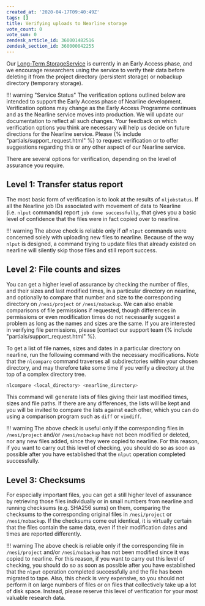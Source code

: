 ```yaml
---
created_at: '2020-04-17T09:40:49Z'
tags: []
title: Verifying uploads to Nearline storage
vote_count: 0
vote_sum: 0
zendesk_article_id: 360001482516
zendesk_section_id: 360000042255
---
```



Our [Long-Term StorageService](Nearline_Long_Term_Storage_Service.md)
is currently in an Early Access phase, and we encourage researchers
using the service to verify their data before deleting it from the
project directory (persistent storage) or nobackup directory (temporary
storage).

!!! warning "Service Status"
    The verification options outlined below are intended to support the
    Early Access phase of Nearline development. Verification options may
    change as the Early Access Programme continues and as the Nearline
    service moves into production. We will update our documentation to
    reflect all such changes.
    Your feedback on which verification options you think are necessary
    will help us decide on future directions for the Nearline service.
    Please {% include "partials/support_request.html" %} to request
    verification or to offer suggestions regarding this or any other
    aspect of our Nearline service.

There are several options for verification, depending on the level of
assurance you require.

## Level 1: Transfer status report

The most basic form of verification is to look at the results
of `nljobstatus`. If all the Nearline job IDs associated with movement
of data to Nearline (i.e. `nlput` commands)
report `job done successfully`, that gives you a basic level of
confidence that the files were in fact copied over to nearline.

!!! warning
    The above check is reliable only if *all* `nlput` commands were
    concerned solely with uploading new files to nearline. Because of the
    way `nlput` is designed, a command trying to update files that already
    existed on nearline will silently skip those files and still report
    success.

## Level 2: File counts and sizes

You can get a higher level of assurance by checking the number of files,
and their sizes and last modified times, in a particular directory on
nearline, and optionally to compare that number and size to the
corresponding directory on `/nesi/project` or `/nesi/nobackup`. We can
also enable comparisons of file permissions if requested, though
differences in permissions or even modification times do not necessarily
suggest a problem as long as the names and sizes are the same. If you
are interested in verifying file permissions, please [contact our
support team {% include "partials/support_request.html" %}.

To get a list of file names, sizes and dates in a particular directory
on nearline, run the following command with the necessary modifications.
Note that the `nlcompare` command traverses all subdirectories within
your chosen directory, and may therefore take some time if you verify a
directory at the top of a complex directory tree.

``` sh
nlcompare <local_directory> <nearline_directory>
```

This command will generate lists of files giving their last modified
times, sizes and file paths. If there are any differences, the lists
will be kept and you will be invited to compare the lists against each
other, which you can do using a comparison program such as `diff` or
`vimdiff`.

!!! warning
     The above check is useful only if the corresponding files in
     `/nesi/project` and/or `/nesi/nobackup` have not been modified or
     deleted, nor any new files added, since they were copied to nearline.
     For this reason, if you want to carry out this level of checking, you
     should do so as soon as possible after you have established that the
     `nlput` operation completed successfully.

## Level 3: Checksums

For especially important files, you can get a still higher level of
assurance by retrieving those files individually or in small numbers
from nearline and running checksums (e.g. SHA256 sums) on them,
comparing the checksums to the corresponding original files in
`/nesi/project` or `/nesi/nobackup`. If the checksums come out
identical, it is virtually certain that the files contain the same data,
even if their modification dates and times are reported differently.

!!! warning
    The above check is reliable only if the corresponding file in
    `/nesi/project` and/or `/nesi/nobackup` has not been modified since it
    was copied to nearline. For this reason, if you want to carry out this
    level of checking, you should do so as soon as possible after you have
    established that the `nlput` operation completed successfully and the
    file has been migrated to tape.
    Also, this check is very expensive, so you should not perform it on
    large numbers of files or on files that collectively take up a lot of
    disk space. Instead, please reserve this level of verification for
    your most valuable research data.
